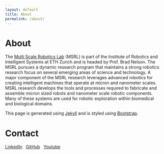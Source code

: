 ```yaml
---
layout: default
title: About
permalink: /about/
---
```


<h1 class="mt-4">About</h1>

The [Multi Scale Robotics Lab](https://msrl.ethz.ch) (MSRL) is part of the Institute of Robotics and Intelligent Systems at ETH
Zurich and is headed by Prof. Brad Nelson. The MSRL pursues a dynamic research program
that maintains a strong robotics research focus on several emerging areas of science and technology. A major component
of the MSRL research leverages advanced robotics for creating intelligent machines that operate at micron and nanometer
scales. MSRL research develops the tools and processes required to fabricate and assemble micron sized robots and
nanometer scale robotic components. Many of these systems are used for robotic exploration within biomedical and
biological domains.

This page is generated using [Jekyll](https://jekyllrb.com/) and is styled using
[Bootstrap](https://getbootstrap.com/).

<h1 class="mt-4">Contact</h1>

<a href="https://www.linkedin.com/company/multi-scale-robotics-lab"><i class="fab fa-linkedin"></i> LinkedIn</a>&nbsp;&nbsp;
<a href="https://github.com/ethz-msrl"><i class="fab fa-github"></i> GitHub</a>&nbsp;&nbsp;
<a href="https://www.youtube.com/channel/UCv-ks5XkUEnb2WTO6UsOQcw"><i class="fab fa-youtube"></i> Youtube</a>&nbsp;&nbsp;


